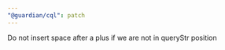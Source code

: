 ```yaml
---
"@guardian/cql": patch
---
```


Do not insert space after a plus if we are not in queryStr position
